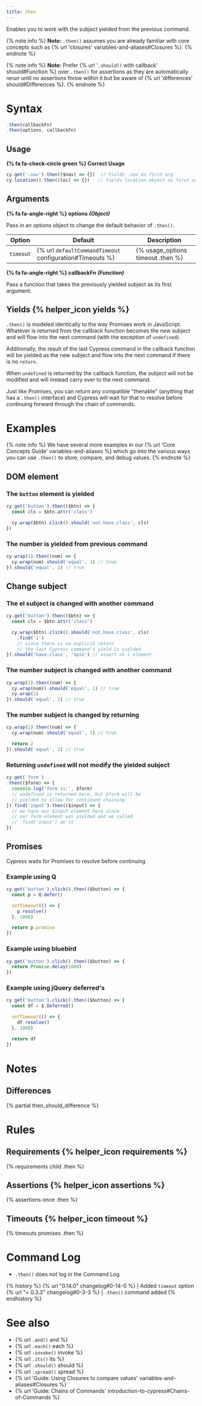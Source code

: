 ```yaml
---
title: then
---
```


Enables you to work with the subject yielded from the previous command.

{% note info %}
**Note:** `.then()` assumes you are already familiar with core concepts such as {% url 'closures' variables-and-aliases#Closures %}.
{% endnote %}

{% note info %}
**Note:** Prefer {% url '`.should()` with callback' should#Function %} over `.then()` for assertions as they are automatically rerun until no assertions throw within it but be aware of {% url 'differences' should#Differences %}.
{% endnote %}

# Syntax

```javascript
.then(callbackFn)
.then(options, callbackFn)
```

## Usage

**{% fa fa-check-circle green %} Correct Usage**

```javascript
cy.get('.nav').then(($nav) => {})  // Yields .nav as first arg
cy.location().then((loc) => {})   // Yields location object as first arg
```

## Arguments

**{% fa fa-angle-right %} options** ***(Object)***

Pass in an options object to change the default behavior of `.then()`.

Option | Default | Description
--- | --- | ---
`timeout` | {% url `defaultCommandTimeout` configuration#Timeouts %} | {% usage_options timeout .then %}

**{% fa fa-angle-right %} callbackFn** ***(Function)***

Pass a function that takes the previously yielded subject as its first argument.

## Yields {% helper_icon yields %}

`.then()` is modeled identically to the way Promises work in JavaScript.  Whatever is returned from the callback function becomes the new subject and will flow into the next command (with the exception of `undefined`).

Additionally, the result of the last Cypress command in the callback function will be yielded as the new subject and flow into the next command if there is no `return`.

When `undefined` is returned by the callback function, the subject will not be modified and will instead carry over to the next command.

Just like Promises, you can return any compatible "thenable" (anything that has a `.then()` interface) and Cypress will wait for that to resolve before continuing forward through the chain of commands.

# Examples

{% note info %}
We have several more examples in our {% url 'Core Concepts Guide' variables-and-aliases %} which go into the various ways you can use `.then()` to store, compare, and debug values.
{% endnote %}

## DOM element

### The `button` element is yielded

```javascript
cy.get('button').then(($btn) => {
  const cls = $btn.attr('class')

  cy.wrap($btn).click().should('not.have.class', cls)
})
```

### The number is yielded from previous command

```js
cy.wrap(1).then((num) => {
  cy.wrap(num).should('equal', 1) // true
}).should('equal', 1) // true
```

## Change subject

### The el subject is changed with another command

```javascript
cy.get('button').then(($btn) => {
  const cls = $btn.attr('class')

  cy.wrap($btn).click().should('not.have.class', cls)
    .find('i')
    // since there is no explicit return
    // the last Cypress command's yield is yielded
}).should('have.class', 'spin') // assert on i element
```

### The number subject is changed with another command

```javascript
cy.wrap(1).then((num) => {
  cy.wrap(num)).should('equal', 1) // true
  cy.wrap(2)
}).should('equal', 2) // true
```

### The number subject is changed by returning

```javascript
cy.wrap(1).then((num) => {
  cy.wrap(num).should('equal', 1) // true

  return 2
}).should('equal', 2) // true
```

### Returning `undefined` will not modify the yielded subject

```javascript
cy.get('form')
.then(($form) => {
  console.log('form is:', $form)
  // undefined is returned here, but $form will be
  // yielded to allow for continued chaining
}).find('input').then(($input) => {
  // we have our $input element here since
  // our form element was yielded and we called
  // .find('input') on it
})
```

## Promises

Cypress waits for Promises to resolve before continuing

### Example using Q

```javascript
cy.get('button').click().then(($button) => {
  const p = Q.defer()

  setTimeout(() => {
    p.resolve()
  }, 1000)

  return p.promise
})
```

### Example using bluebird

```javascript
cy.get('button').click().then(($button) => {
  return Promise.delay(1000)
})
```

### Example using jQuery deferred's

```javascript
cy.get('button').click().then(($button) => {
  const df = $.Deferred()

  setTimeout(() => {
    df.resolve()
  }, 1000)

  return df
})
```

# Notes

## Differences

{% partial then_should_difference %}

# Rules

## Requirements {% helper_icon requirements %}

{% requirements child .then %}

## Assertions {% helper_icon assertions %}

{% assertions once .then %}

## Timeouts {% helper_icon timeout %}

{% timeouts promises .then %}

# Command Log

- `.then()` does *not* log in the Command Log

{% history %}
{% url "0.14.0" changelog#0-14-0 %} | Added `timeout` option
{% url "< 0.3.3" changelog#0-3-3 %} | `.then()` command added
{% endhistory %}

# See also

- {% url `.and()` and %}
- {% url `.each()` each %}
- {% url `.invoke()` invoke %}
- {% url `.its()` its %}
- {% url `.should()` should %}
- {% url `.spread()` spread %}
- {% url 'Guide: Using Closures to compare values' variables-and-aliases#Closures %}
- {% url 'Guide: Chains of Commands' introduction-to-cypress#Chains-of-Commands %}

